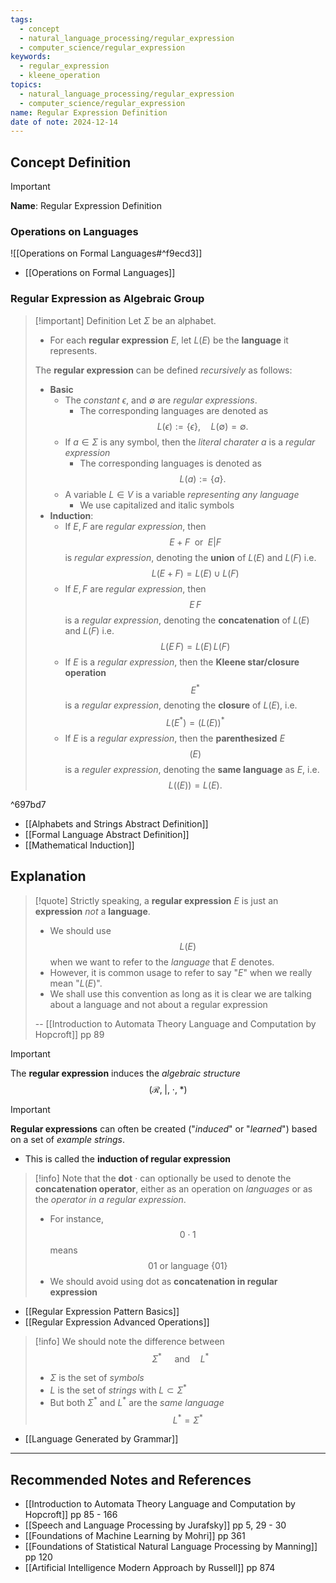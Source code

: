 ```yaml
---
tags:
  - concept
  - natural_language_processing/regular_expression
  - computer_science/regular_expression
keywords:
  - regular_expression
  - kleene_operation
topics:
  - natural_language_processing/regular_expression
  - computer_science/regular_expression
name: Regular Expression Definition
date of note: 2024-12-14
---
```


## Concept Definition

>[!important]
>**Name**: Regular Expression Definition

### Operations on Languages

![[Operations on Formal Languages#^f9ecd3]]

- [[Operations on Formal Languages]]

### Regular Expression as Algebraic Group

>[!important] Definition
>Let $\Sigma$ be an alphabet.
>- For each **regular expression** $E$, let $L(E)$ be the **language** it represents.
>
>The **regular expression** can be defined *recursively* as follows:
>- **Basic**
>	- The *constant* $\epsilon$, and $\emptyset$ are *regular expressions*.
>		- The corresponding languages are denoted as $$L(\epsilon) := \{ \epsilon \}, \quad L(\emptyset) = \emptyset.$$
>	- If $a\in \Sigma$ is any symbol, then the *literal charater* $a$ is a *regular expression*
>		- The corresponding languages is denoted as $$L(a) := \{ a \}.$$
>	- A variable $L \in V$ is a variable *representing any language*
>		- We use capitalized and italic symbols
>- **Induction**:
>	- If $E, F$ are *regular expression*, then $$E + F\; \text{ or }\; E|F$$ is *regular expression*, denoting the **union** of $L(E)$ and $L(F)$ i.e. $$L(E + F) = L(E) \cup L(F)$$
>	- If $E, F$ are *regular expression*, then $$E\,F$$ is a *regular expression*, denoting the **concatenation** of $L(E)$ and $L(F)$ i.e. $$L(E\,F) = L(E) \, L(F)$$
>	- If $E$ is a *regular expression*, then the **Kleene star/closure operation** $$E^{*}$$ is a *regular expression*, denoting the **closure** of $L(E)$, i.e. $$L(E^{*}) = \left(L(E)\right)^{*}$$
>	- If $E$ is a *regular expression*, then the **parenthesized** $E$ $$(E)$$ is a *reguler expression*, denoting the **same language** as $E$, i.e. $$L((E)) = L(E).$$

^697bd7

- [[Alphabets and Strings Abstract Definition]]
- [[Formal Language Abstract Definition]]
- [[Mathematical Induction]]



## Explanation

>[!quote]
>Strictly speaking, a **regular expression** $E$ is just an **expression** *not* a **language**.
>-  We should use $$L(E)$$ when we want to refer to the *language* that $E$ denotes. 
>- However, it is common usage to refer to say "$E$" when we really mean "$L(E)$".
>- We shall use this convention as long as it is clear we are talking about a language and not about a regular expression
>  
>-- [[Introduction to Automata Theory Language and Computation by Hopcroft]] pp 89  

>[!important]
>The **regular expression** induces the *algebraic structure* $$(\mathcal{R}, \;|, \;\cdot, \;*)$$


>[!important]
>**Regular expressions** can often be created ("*induced*" or "*learned*") based on a set of *example strings*.
>- This is called the **induction of regular expression**


>[!info]
>Note that the **dot** $\cdot$ can optionally be used to denote the **concatenation operator**, either as an operation on *languages* or as the *operator in a regular expression*.
>- For instance, $$0 \cdot 1$$ means $$ 01 \text{ or language }\{ 01 \}$$
>- We should avoid using dot as **concatenation in regular expression**


- [[Regular Expression Pattern Basics]]
- [[Regular Expression Advanced Operations]]

>[!info]
>We should note the difference between $$\Sigma^{*} \quad \text{ and} \quad L^{*}$$
>- $\Sigma$ is the set of *symbols*
>- $L$ is the set of *strings* with $L \subset \Sigma^{*}$
>- But both $\Sigma^{*}$ and $L^{*}$ are the *same language*   $$L^{*} = \Sigma^{*}$$

- [[Language Generated by Grammar]]




-----------
##  Recommended Notes and References



- [[Introduction to Automata Theory Language and Computation by Hopcroft]] pp 85 - 166
- [[Speech and Language Processing by Jurafsky]] pp 5, 29 - 30
- [[Foundations of Machine Learning by Mohri]] pp 361
- [[Foundations of Statistical Natural Language Processing by Manning]] pp 120
- [[Artificial Intelligence Modern Approach by Russell]] pp 874